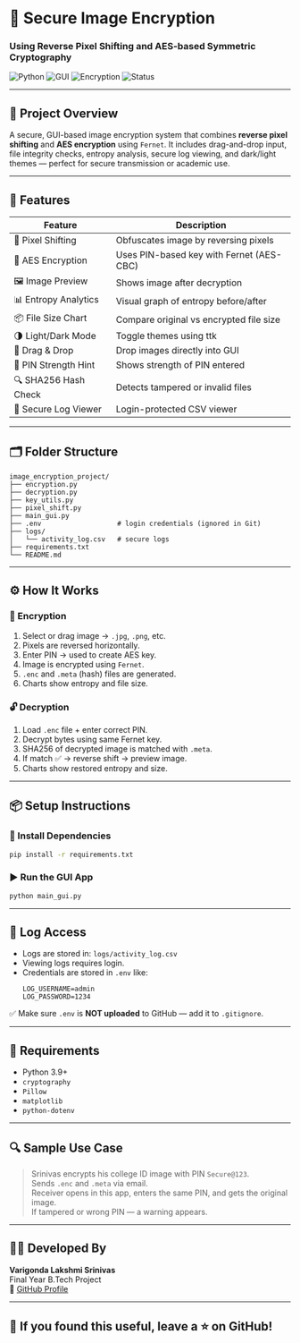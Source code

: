 # 🔐 Secure Image Encryption
### Using Reverse Pixel Shifting and AES-based Symmetric Cryptography

![Python](https://img.shields.io/badge/Python-3.9+-blue.svg)
![GUI](https://img.shields.io/badge/GUI-Tkinter-orange)
![Encryption](https://img.shields.io/badge/Encryption-AES-green)
![Status](https://img.shields.io/badge/Status-Final%20Year%20Project-brightgreen)

---

## 📌 Project Overview

A secure, GUI-based image encryption system that combines **reverse pixel shifting** and **AES encryption** using `Fernet`. It includes drag-and-drop input, file integrity checks, entropy analysis, secure log viewing, and dark/light themes — perfect for secure transmission or academic use.

---

## 🚀 Features

| Feature               | Description |
|-----------------------|-------------|
| 🔄 Pixel Shifting     | Obfuscates image by reversing pixels |
| 🔐 AES Encryption     | Uses PIN-based key with Fernet (AES-CBC) |
| 🖼 Image Preview       | Shows image after decryption |
| 📊 Entropy Analytics  | Visual graph of entropy before/after |
| 📦 File Size Chart    | Compare original vs encrypted file size |
| 🌗 Light/Dark Mode    | Toggle themes using ttk |
| 📁 Drag & Drop        | Drop images directly into GUI |
| 🔑 PIN Strength Hint  | Shows strength of PIN entered |
| 🔍 SHA256 Hash Check  | Detects tampered or invalid files |
| 📜 Secure Log Viewer  | Login-protected CSV viewer |

---

## 🗂️ Folder Structure

```
image_encryption_project/
├── encryption.py
├── decryption.py
├── key_utils.py
├── pixel_shift.py
├── main_gui.py
├── .env                   # login credentials (ignored in Git)
├── logs/
│   └── activity_log.csv   # secure logs
├── requirements.txt
└── README.md
```

---

## ⚙️ How It Works

### 🔐 Encryption
1. Select or drag image → `.jpg`, `.png`, etc.
2. Pixels are reversed horizontally.
3. Enter PIN → used to create AES key.
4. Image is encrypted using `Fernet`.
5. `.enc` and `.meta` (hash) files are generated.
6. Charts show entropy and file size.

### 🔓 Decryption
1. Load `.enc` file + enter correct PIN.
2. Decrypt bytes using same Fernet key.
3. SHA256 of decrypted image is matched with `.meta`.
4. If match ✅ → reverse shift → preview image.
5. Charts show restored entropy and size.

---

## 📦 Setup Instructions

### 🧪 Install Dependencies

```bash
pip install -r requirements.txt
```

### ▶️ Run the GUI App

```bash
python main_gui.py
```

---

## 🔐 Log Access

- Logs are stored in: `logs/activity_log.csv`
- Viewing logs requires login.
- Credentials are stored in `.env` like:
  ```
  LOG_USERNAME=admin
  LOG_PASSWORD=1234
  ```

✅ Make sure `.env` is **NOT uploaded** to GitHub — add it to `.gitignore`.

---

## 📄 Requirements

- Python 3.9+
- `cryptography`
- `Pillow`
- `matplotlib`
- `python-dotenv`

---

## 🔍 Sample Use Case

> Srinivas encrypts his college ID image with PIN `Secure@123`.  
> Sends `.enc` and `.meta` via email.  
> Receiver opens in this app, enters the same PIN, and gets the original image.  
> If tampered or wrong PIN — a warning appears.

---

## 👨‍💻 Developed By

**Varigonda Lakshmi Srinivas**  
Final Year B.Tech Project  
🔗 [GitHub Profile](https://github.com/Srinivas-18)

---

## 🌟 If you found this useful, leave a ⭐ on GitHub!
